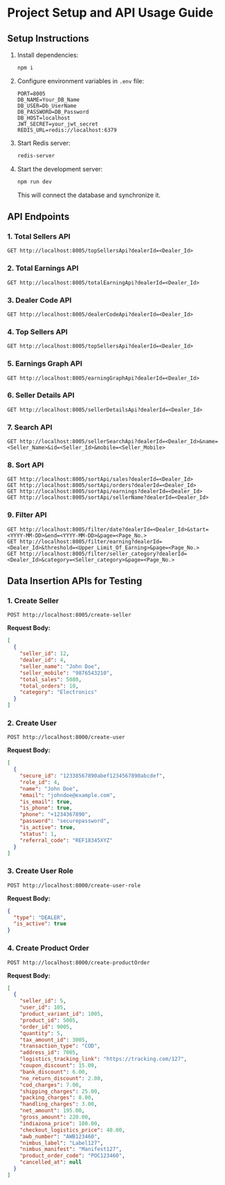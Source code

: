 # Project Setup and API Usage Guide

## Setup Instructions

1. Install dependencies:
   ```sh
   npm i
   ```
2. Configure environment variables in `.env` file:
   ```env
   PORT=8005
   DB_NAME=Your_DB_Name
   DB_USER=Db_UserName
   DB_PASSWORD=DB_Password
   DB_HOST=localhost
   JWT_SECRET=your_jwt_secret
   REDIS_URL=redis://localhost:6379
   ```
 
3. Start Redis server:
   ```sh
   redis-server
   ```
4. Start the development server:
   ```sh
   npm run dev
   ```
   This will connect the database and synchronize it.

## API Endpoints

### 1. Total Sellers API
   ```
   GET http://localhost:8005/topSellersApi?dealerId=<Dealer_Id>
   ```
### 2. Total Earnings API
   ```
   GET http://localhost:8005/totalEarningApi?dealerId=<Dealer_Id>
   ```
### 3. Dealer Code API
   ```
   GET http://localhost:8005/dealerCodeApi?dealerId=<Dealer_Id>
   ```
### 4. Top Sellers API
   ```
   GET http://localhost:8005/topSellersApi?dealerId=<Dealer_Id>
   ```
### 5. Earnings Graph API
   ```
   GET http://localhost:8005/earningGraphApi?dealerId=<Dealer_Id>
   ```
### 6. Seller Details API
   ```
   GET http://localhost:8005/sellerDetailsApi?dealerId=<Dealer_Id>
   ```
### 7. Search API
   ```
   GET http://localhost:8005/sellerSearchApi?dealerId=<Dealer_Id>&name=<Seller_Name>&id=<Seller_Id>&mobile=<Seller_Mobile>
   ```
### 8. Sort API
   ```
   GET http://localhost:8005/sortApi/sales?dealerId=<Dealer_Id>
   GET http://localhost:8005/sortApi/orders?dealerId=<Dealer_Id>
   GET http://localhost:8005/sortApi/earnings?dealerId=<Dealer_Id>
   GET http://localhost:8005/sortApi/sellerName?dealerId=<Dealer_Id>
   ```
### 9. Filter API
   ```
   GET http://localhost:8005/filter/date?dealerId=<Dealer_Id>&start=<YYYY-MM-DD>&end=<YYYY-MM-DD>&page=<Page_No.>
   GET http://localhost:8005/filter/earning?dealerId=<Dealer_Id>&threshold=<Upper_Limit_Of_Earning>&page=<Page_No.>
   GET http://localhost:8005/filter/seller_category?dealerId=<Dealer_Id>&category=<Seller_category>&page=<Page_No.>
   ```

## Data Insertion APIs for Testing

### 1. Create Seller
   ```
   POST http://localhost:8005/create-seller
   ```
   **Request Body:**
   ```json
   [
     {
       "seller_id": 12,
       "dealer_id": 4,
       "seller_name": "John Doe",
       "seller_mobile": "9876543210",
       "total_sales": 5080,
       "total_orders": 10,
       "category": "Electronics"
     }
   ]
   ```
### 2. Create User
   ```
   POST http://localhost:8000/create-user
   ```
   **Request Body:**
   ```json
   [
     {
       "secure_id": "12338567890abef1234567890abcdef",
       "role_id": 4,
       "name": "John Doe",
       "email": "johndoe@example.com",
       "is_email": true,
       "is_phone": true,
       "phone": "+1234367890",
       "password": "securepassword",
       "is_active": true,
       "status": 1,
       "referral_code": "REF18345XYZ"
     }
   ]
   ```
### 3. Create User Role
   ```
   POST http://localhost:8000/create-user-role
   ```
   **Request Body:**
   ```json
   {
     "type": "DEALER",
     "is_active": true
   }
   ```
### 4. Create Product Order
   ```
   POST http://localhost:8000/create-productOrder
   ```
   **Request Body:**
   ```json
   [
     {
       "seller_id": 5,
       "user_id": 105,
       "product_variant_id": 1005,
       "product_id": 5005,
       "order_id": 9005,
       "quantity": 5,
       "tax_amount_id": 3005,
       "transaction_type": "COD",
       "address_id": 7005,
       "logistics_tracking_link": "https://tracking.com/127",
       "coupon_discount": 15.00,
       "bank_discount": 6.00,
       "no_return_discount": 2.00,
       "cod_charges": 7.00,
       "shipping_charges": 25.00,
       "packing_charges": 8.00,
       "handling_charges": 3.00,
       "net_amount": 195.00,
       "gross_amount": 220.00,
       "indiazona_price": 180.00,
       "checkout_logistics_price": 40.00,
       "awb_number": "AWB123460",
       "nimbus_label": "Label127",
       "nimbus_manifest": "Manifest127",
       "product_order_code": "POC123460",
       "cancelled_at": null
     }
   ]
   ```

